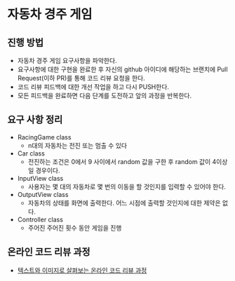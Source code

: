 # 자동차 경주 게임
## 진행 방법
* 자동차 경주 게임 요구사항을 파악한다.
* 요구사항에 대한 구현을 완료한 후 자신의 github 아이디에 해당하는 브랜치에 Pull Request(이하 PR)를 통해 코드 리뷰 요청을 한다.
* 코드 리뷰 피드백에 대한 개선 작업을 하고 다시 PUSH한다.
* 모든 피드백을 완료하면 다음 단계를 도전하고 앞의 과정을 반복한다.

## 요구 사항 정리
* RacingGame class
    * n대의 자동차는 전진 또는 멈출 수 있다
* Car class
    * 전진하는 조건은 0에서 9 사이에서 random 값을 구한 후 random 값이 4이상일 경우이다.
* InputView class 
    * 사용자는 몇 대의 자동차로 몇 번의 이동을 할 것인지를 입력할 수 있어야 한다.
* OutputView class
    * 자동차의 상태를 화면에 출력한다. 어느 시점에 출력할 것인지에 대한 제약은 없다.
* Controller class
    *  주어진 주어진 횟수 동안 게임을 진행

## 온라인 코드 리뷰 과정
* [텍스트와 이미지로 살펴보는 온라인 코드 리뷰 과정](https://github.com/next-step/nextstep-docs/tree/master/codereview)